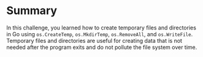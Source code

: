# Summary

In this challenge, you learned how to create temporary files and directories in Go using `os.CreateTemp`, `os.MkdirTemp`, `os.RemoveAll`, and `os.WriteFile`. Temporary files and directories are useful for creating data that is not needed after the program exits and do not pollute the file system over time.
